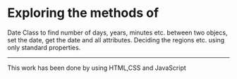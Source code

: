 # Exploring the methods of 
Date Class to find number of days, years, minutes etc. between two objecs, 
set the date, get the date and all attributes.
Deciding the regions etc. using only standard properties.

********

This work has been done by using HTML,CSS and JavaScript

